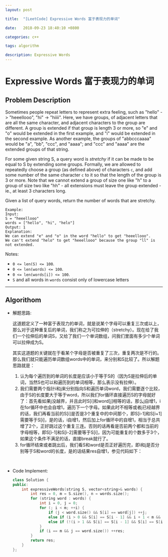 ```yaml
---
layout: post

title:  "[LeetCode] Expressive Words 富于表现力的单词"

date:   2018-09-23 18:40:10 +0800

categories: c++

tags: algorithm

description: Expressive Words
---
```


# Expressive Words 富于表现力的单词

## Problem Description

Sometimes people repeat letters to represent extra feeling, such as "hello" -> "heeellooo", "hi" -> "hiiii".  Here, we have groups, of adjacent letters that are all the same character, and adjacent characters to the group are different.  A group is extended if that group is length 3 or more, so "e" and "o" would be extended in the first example, and "i" would be extended in the second example.  As another example, the groups of "abbcccaaaa" would be "a", "bb", "ccc", and "aaaa"; and "ccc" and "aaaa" are the extended groups of that string.

For some given string S, a query word is *stretchy* if it can be made to be equal to S by extending some groups.  Formally, we are allowed to repeatedly choose a group (as defined above) of characters `c`, and add some number of the same character `c` to it so that the length of the group is 3 or more.  Note that we cannot extend a group of size one like "h" to a group of size two like "hh" - all extensions must leave the group extended - ie., at least 3 characters long.

Given a list of query words, return the number of words that are stretchy. 

```
Example:
Input: 
S = "heeellooo"
words = ["hello", "hi", "helo"]
Output: 1
Explanation: 
We can extend "e" and "o" in the word "hello" to get "heeellooo".
We can't extend "helo" to get "heeellooo" because the group "ll" is not extended.

```

Notes:

- `0 <= len(S) <= 100`.
- `0 <= len(words) <= 100`.
- `0 <= len(words[i]) <= 100`.
- `S` and all words in `words` consist only of lowercase letters

---



## Algorithom

  * 解题思路:

    这道题定义了一种富于表现力的单词，就是说某个字母可以重复三次或以上，那么对于这种重复后的单词，我们称之为可拉伸的（stretchy）。现在给了我们一个拉伸后的单词S，又给了我们一个单词数组，问我们里面有多少个单词可以拉伸成为S。

    其实这道题的关键就在于看某个字母是否被重复了三次，重复两次是不行的。那么我们就只能遍历单词数组words中的单词，来分别和S比较了。所以解题思路就是：

    1. 认为每个遍历到的单词的长度是应该小于等于S的（因为S是拉伸后的单词，当然S也可以和遍历到的单词相等，那么表示没有拉伸）。
    2. 我们需要两个指针i和j来分别指向S和遍历单词word，我们需要逐个比较，由于S的长度要大于等于word，所以我们for循环直接遍历S的字母就好了：首先看如果j没越界，并且此时S[i]和word[j]相等的话，那么j自增1，i在for循环中也会自增1，遍历下一个字母。如果此时不相等或者j已经越界的话，我们再看当前的S[i]是否是3个重复中的中间那个，即S[i-1]和S[i+1]需要等于S[i]，是的话，i自增1，然后加上for循环中的自增1，相当于总共增了2个，正好跳过这个重复三连。否则的话再看是否前两个都和当前的字母相等，即S[i-1]和S[i-2]需要等于S[i]，因为可能重复的个数多于3个，如果这个条件不满足的话，直接break就行了。
    3. for循环结束或者跳出后，我们看S和word是否正好遍历完，即i和j是否分别等于S和word的长度，是的话结果res自增1，参见代码如下：

    ​

* Code Implement:

  ```c++
  class Solution {
  public:
      int expressiveWords(string S, vector<string>& words) {
          int res = 0, m = S.size(), n = words.size();
          for (string word : words) {
              int i = 0, j = 0;
              for (; i < m; ++i) {
                  if (j < word.size() && S[i] == word[j]) ++j;
                  else if (i > 0 && S[i] == S[i - 1] && i + 1 < m && S[i] == S[i + 1]) ++i;
                  else if (!(i > 1 && S[i] == S[i - 1] && S[i] == S[i - 2])) break;
              }
              if (i == m && j == word.size()) ++res;
          }
          return res;
      }
  };
  ```


​      